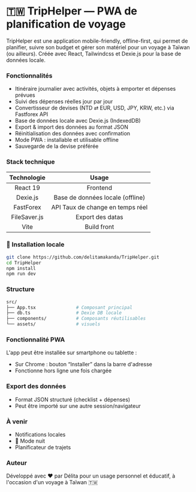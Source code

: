 # 🇹🇼 TripHelper — PWA de planification de voyage
TripHelper est une application mobile-friendly, offline-first, qui permet de planifier, suivre son budget et gérer son matériel pour un voyage à Taïwan (ou ailleurs).
Créée avec React, Tailwindcss et Dexie.js pour la base de données locale.

### Fonctionnalités
- Itinéraire journalier avec activités, objets à emporter et dépenses prévues
- Suivi des dépenses réelles jour par jour 
- Convertisseur de devises (NTD ⇄ EUR, USD, JPY, KRW, etc.) via Fastforex API 
- Base de données locale avec Dexie.js (IndexedDB)
- Export & import des données au format JSON 
- Réinitialisation des données avec confirmation 
- Mode PWA : installable et utilisable offline 
- Sauvegarde de la devise préférée

### Stack technique
| Technologie  |              Usage               |
|:------------:|:--------------------------------:|
|   React 19   |             Frontend             |
|   Dexie.js   | Base de données locale (offline) |
| FastForex    | API Taux de change en temps réel |
| FileSaver.js |         Export des datas         |
|     Vite     |           Build front            |

### 🚀 Installation locale
```bash
git clone https://github.com/delitamakanda/TripHelper.git
cd TripHelper
npm install
npm run dev
```

### Structure
```bash
src/
├── App.tsx               # Composant principal
├── db.ts                 # Dexie DB locale
├── components/           # Composants réutilisables
└── assets/               # visuels
```

### Fonctionnalité PWA
L'app peut être installée sur smartphone ou tablette :
- Sur Chrome : bouton “Installer” dans la barre d'adresse 
- Fonctionne hors ligne une fois chargée

### Export des données
- Format JSON structuré (checklist + dépenses)
- Peut être importé sur une autre session/navigateur

### À venir
- Notifications locales
- 🌙 Mode nuit 
- Planificateur de trajets

### Auteur
Développé avec ❤️ par Délita pour un usage personnel et éducatif, à l'occasion d'un voyage à Taïwan 🇹🇼
